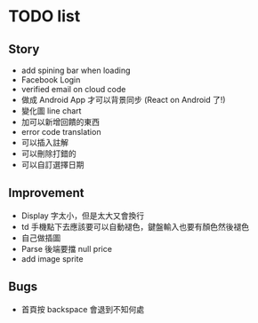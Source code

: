 # TODO list

## Story

- add spining bar when loading
- Facebook Login
- verified email on cloud code
- 做成 Android App 才可以背景同步 (React on Android 了!)
- 變化圖 line chart
- 加可以新增回饋的東西
- error code translation
- 可以插入註解
- 可以刪除打錯的
- 可以自訂選擇日期

## Improvement

- Display 字太小，但是太大又會換行
- td 手機點下去應該要可以自動褪色，鍵盤輸入也要有顏色然後褪色
- 自己做插圖
- Parse 後端要擋 null price
- add image sprite

## Bugs

- 首頁按 backspace 會退到不知何處